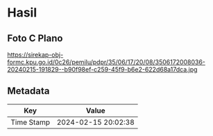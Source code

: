 # Hasil

## Foto C Plano

https://sirekap-obj-formc.kpu.go.id/0c26/pemilu/pdpr/35/06/17/20/08/3506172008036-20240215-191829--b90f98ef-c259-45f9-b6e2-622d68a17dca.jpg


## Metadata

| Key        | Value               |
| ---------- | ------------------- |
| Time Stamp | 2024-02-15 20:02:38 |



